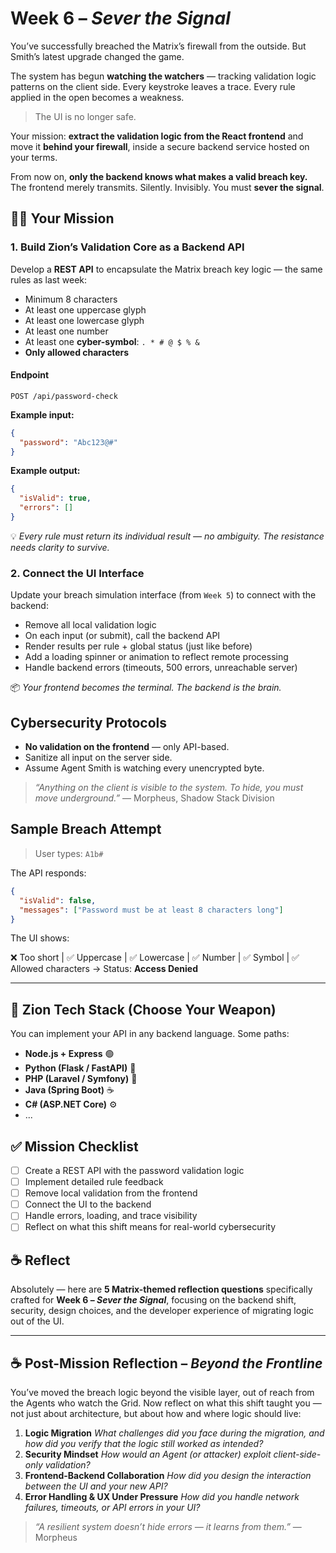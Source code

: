 # Week 6 – *Sever the Signal*
You’ve successfully breached the Matrix’s firewall from the outside.
But Smith’s latest upgrade changed the game.

The system has begun **watching the watchers** — tracking validation logic patterns on the client side. Every keystroke leaves a trace. Every rule applied in the open becomes a weakness.

> The UI is no longer safe.

Your mission: **extract the validation logic from the React frontend** and move it **behind your firewall**, inside a secure backend service hosted on your terms.

From now on, **only the backend knows what makes a valid breach key.**
The frontend merely transmits. Silently. Invisibly.
You must **sever the signal**.

## 🧑‍💻 Your Mission

### 1. Build Zion’s Validation Core as a Backend API

Develop a **REST API** to encapsulate the Matrix breach key logic — the same rules as last week:

* Minimum 8 characters
* At least one uppercase glyph
* At least one lowercase glyph
* At least one number
* At least one **cyber-symbol**: `. * # @ $ % &`
* **Only allowed characters**

#### Endpoint

`POST /api/password-check`

**Example input:**

```json
{
  "password": "Abc123@#"
}
```

**Example output:**

```json
{
  "isValid": true,
  "errors": []
}
```

💡 *Every rule must return its individual result — no ambiguity. The resistance needs clarity to survive.*

### 2. Connect the UI Interface

Update your breach simulation interface (from `Week 5`) to connect with the backend:

* Remove all local validation logic
* On each input (or submit), call the backend API
* Render results per rule + global status (just like before)
* Add a loading spinner or animation to reflect remote processing
* Handle backend errors (timeouts, 500 errors, unreachable server)

📦 *Your frontend becomes the terminal. The backend is the brain.*


## Cybersecurity Protocols

* **No validation on the frontend** — only API-based.
* Sanitize all input on the server side.
* Assume Agent Smith is watching every unencrypted byte.

> *“Anything on the client is visible to the system. To hide, you must move underground.”*
> — Morpheus, Shadow Stack Division

## Sample Breach Attempt

> User types: `A1b#`

The API responds:

```json
{
  "isValid": false,
  "messages": ["Password must be at least 8 characters long"]
}
```

The UI shows:

❌ Too short | ✅ Uppercase | ✅ Lowercase | ✅ Number | ✅ Symbol | ✅ Allowed characters
→ Status: **Access Denied**

---

## 🧰 Zion Tech Stack (Choose Your Weapon)

You can implement your API in any backend language. Some paths:

* **Node.js + Express** 🟢
* **Python (Flask / FastAPI)** 🐍
* **PHP (Laravel / Symfony)** 🐘
* **Java (Spring Boot)** ☕
* **C# (ASP.NET Core)** ⚙️
* ...

## ✅ Mission Checklist

- [ ] Create a REST API with the password validation logic
- [ ] Implement detailed rule feedback
- [ ] Remove local validation from the frontend
- [ ] Connect the UI to the backend
- [ ] Handle errors, loading, and trace visibility
- [ ] Reflect on what this shift means for real-world cybersecurity

## ☕ Reflect
Absolutely — here are **5 Matrix-themed reflection questions** specifically crafted for **Week 6 – *Sever the Signal***, focusing on the backend shift, security, design choices, and the developer experience of migrating logic out of the UI.

---

## ☕ Post-Mission Reflection – *Beyond the Frontline*
You’ve moved the breach logic beyond the visible layer, out of reach from the Agents who watch the Grid. Now reflect on what this shift taught you — not just about architecture, but about how and where logic should live:

1. **Logic Migration**
    *What challenges did you face during the migration, and how did you verify that the logic still worked as intended?*
2. **Security Mindset**
    *How would an Agent (or attacker) exploit client-side-only validation?*
3. **Frontend-Backend Collaboration**
    *How did you design the interaction between the UI and your new API?*
4. **Error Handling & UX Under Pressure**
    *How did you handle network failures, timeouts, or API errors in your UI?*

> *“A resilient system doesn’t hide errors — it learns from them.”*
> — Morpheus